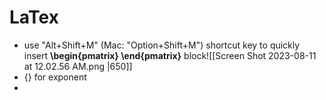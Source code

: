 # LaTex
- use "Alt+Shift+M" (Mac: "Option+Shift+M") shortcut key to quickly insert **\begin{pmatrix} \end{pmatrix}** block![[Screen Shot 2023-08-11 at 12.02.56 AM.png |650]]
- {} for exponent
- 